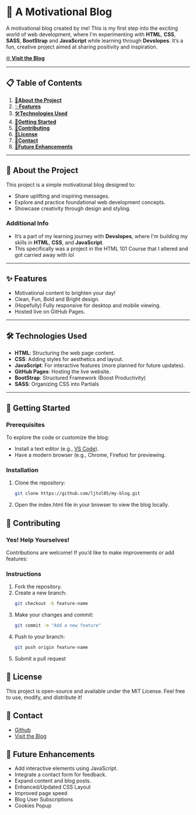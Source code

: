 # 🌟 A Motivational Blog

A motivational blog created by me! This is my first step into the exciting world of web development, where I'm experimenting with **HTML**, **CSS**, **SASS**, **BootStrap** and **JavaScript** while learning through **Devslopes**. It’s a fun, creative project aimed at sharing positivity and inspiration.

[🌐 **Visit the Blog**](http://ljtol05.github.io/my-blog/)

---

## 📋 Table of Contents
1. [📖**About the Project**](#-about-the-project)
2. [✨**Features**](#-features)
3. [🛠️**Technologies Used**](#-technologies-used)
4. [🚀**Getting Started**](#-getting-started)
5. [🤝**Contributing**](#-contributing)
6. [📜**License**](#-license)
7. [📧**Contact**](#-contact)
8. [🌟**Future Enhancements**](#-future-enhancements)

---

## 📖 About the Project

This project is a simple motivational blog designed to:
- Share uplifting and inspiring messages.
- Explore and practice foundational web development concepts.
- Showcase creativity through design and styling.
### Additional Info
- It’s a part of my learning journey with **Devslopes**, where I'm building my skills in **HTML**, **CSS**, and **JavaScript**.
- This specifically was a project in the HTML 101 Course that I altered and got carried away with lol

---

## ✨ Features
- Motivational content to brighten your day!
- Clean, Fun, Bold and Bright design.
- (Hopefully) Fully responsive for desktop and mobile viewing.
- Hosted live on GitHub Pages.

---

## 🛠️ Technologies Used
- **HTML**: Structuring the web page content.
- **CSS**: Adding styles for aesthetics and layout.
- **JavaScript**: For interactive features (more planned for future updates).
- **GitHub Pages**: Hosting the live website.
- **BootStrap**: Structured Framework (Boost Productivity)
- **SASS**: Organizing CSS into Partials


---

## 🚀 Getting Started
### Prerequisites
To explore the code or customize the blog:
- Install a text editor (e.g., [VS Code](https://code.visualstudio.com/)).
- Have a modern browser (e.g., Chrome, Firefox) for previewing.

### Installation
1. Clone the repository:
   ```bash
   git clone https://github.com/ljtol05/my-blog.git
2. Open the index.html file in your browser to view the blog locally.

## 🤝 Contributing
### Yes! Help Yourselves!
Contributions are welcome! If you’d like to make improvements or add features:
### Instructions
1.	Fork the repository.
2. Create a new branch:
   ```bash
   git checkout -b feature-name
3. Make your changes and commit:
   ```bash
   git commit -m "Add a new feature"
4. Push to your branch:
   ```bash
   git push origin feature-name
5. Submit a pull request

## 📜 License
This project is open-source and available under the MIT License. Feel free to use, modify, and distribute it!

## 📧 Contact
- [Github](https://github.com/ljtol05)
- [Visit the Blog](http://ljtol05.github.io/my-blog/)

## 🌟 Future Enhancements
- Add interactive elements using JavaScript.
- Integrate a contact form for feedback.
- Expand content and blog posts.
- Enhanced/Updated CSS Layout
- Improved page speed
- Blog User Subscriptions
- Cookies Popup
